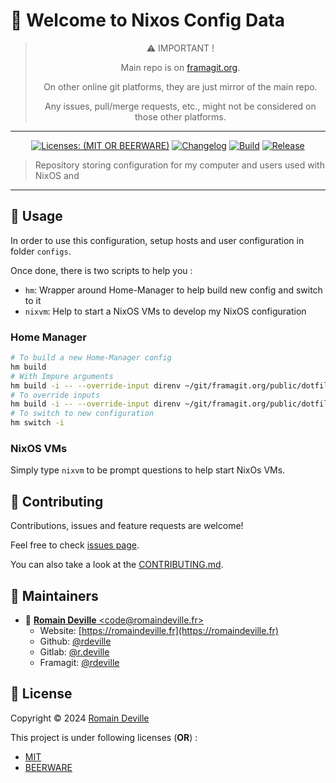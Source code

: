 <!-- BEGIN DOTGIT-SYNC BLOCK MANAGED -->
# 👋 Welcome to Nixos Config Data

<center>

> ⚠️ IMPORTANT !
>
> Main repo is on [framagit.org](https://framagit.org/rdeville-private/dotfiles/nixos-data).
>
> On other online git platforms, they are just mirror of the main repo.
>
> Any issues, pull/merge requests, etc., might not be considered on those other
> platforms.

</center>

---

<center>

[![Licenses: (MIT OR BEERWARE)][license_badge]][license_url]
[![Changelog][changelog_badge]][changelog_badge_url]
[![Build][build_badge]][build_badge_url]
[![Release][release_badge]][release_badge_url]

</center>

[build_badge]: https://framagit.org/rdeville-private/dotfiles/nixos-data/badges/main/pipeline.svg
[build_badge_url]: https://framagit.org/rdeville-private/dotfiles/nixos-data/-/commits/main
[release_badge]: https://framagit.org/rdeville-private/dotfiles/nixos-data/-/badges/release.svg
[release_badge_url]: https://framagit.org/rdeville-private/dotfiles/nixos-data/-/releases/
[license_badge]: https://img.shields.io/badge/Licenses-MIT%20OR%20BEERWARE-blue
[license_url]: https://framagit.org/rdeville-private/dotfiles/nixos-data/blob/main/LICENSE
[changelog_badge]: https://img.shields.io/badge/Changelog-Python%20Semantic%20Release-yellow
[changelog_badge_url]: https://github.com/python-semantic-release/python-semantic-release

> Repository storing configuration for my computer and users used with NixOS and

---
<!-- BEGIN DOTGIT-SYNC BLOCK EXCLUDED CUSTOM_README -->
## 🚀 Usage

In order to use this configuration, setup hosts and user configuration in folder
`configs`.

Once done, there is two scripts to help you :

* `hm`: Wrapper around Home-Manager to help build new config and switch to it
* `nixvm`: Help to start a NixOS VMs to develop my NixOS configuration

### Home Manager

```bash
# To build a new Home-Manager config
hm build
# With Impure arguments
hm build -i -- --override-input direnv ~/git/framagit.org/public/dotfiles/direnv
# To override inputs
hm build -i -- --override-input direnv ~/git/framagit.org/public/dotfiles/direnv
# To switch to new configuration
hm switch -i
```

### NixOS VMs

Simply type `nixvm` to be prompt questions to help start NixOs VMs.

<!-- END DOTGIT-SYNC BLOCK EXCLUDED CUSTOM_README -->
## 🤝 Contributing

Contributions, issues and feature requests are welcome!

Feel free to check [issues page][issues_pages].

You can also take a look at the [CONTRIBUTING.md][contributing].

[issues_pages]: https://framagit.org/rdeville-private/dotfiles/nixos-data/-/issues
[contributing]: https://framagit.org/rdeville-private/dotfiles/nixos-data/blob/main/CONTRIBUTING.md

## 👤 Maintainers

* 📧 [**Romain Deville** \<code@romaindeville.fr\>](mailto:code@romaindeville.fr)
  * Website: [https://romaindeville.fr](https://romaindeville.fr)
  * Github: [@rdeville](https://github.com/rdeville)
  * Gitlab: [@r.deville](https://gitlab.com/r.deville)
  * Framagit: [@rdeville](https://framagit.org/rdeville)

## 📝 License

Copyright © 2024 [Romain Deville](code@romaindeville.fr)

This project is under following licenses (**OR**) :

* [MIT][main_license]
* [BEERWARE][beerware_license]

[main_license]: https://framagit.org/rdeville-private/dotfiles/nixos-data/blob/main/LICENSE
[beerware_license]: https://framagit.org/rdeville-private/dotfiles/nixos-data/blob/main/LICENSE.BEERWARE
<!-- END DOTGIT-SYNC BLOCK MANAGED -->
